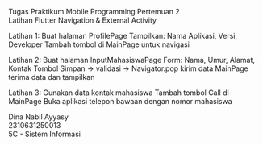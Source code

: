 Tugas Praktikum Mobile Programming Pertemuan 2  
Latihan Flutter Navigation & External Activity

Latihan 1:
Buat halaman ProfilePage
Tampilkan: Nama Aplikasi, Versi, Developer
Tambah tombol di MainPage untuk navigasi

Latihan 2:
Buat halaman InputMahasiswaPage
Form: Nama, Umur, Alamat, Kontak
Tombol Simpan → validasi → Navigator.pop kirim data
MainPage terima data dan tampilkan

Latihan 3:
Gunakan data kontak mahasiswa
Tambah tombol Call di MainPage
Buka aplikasi telepon bawaan dengan nomor mahasiswa

  Dina Nabil Ayyasy  
  2310631250013  
  5C - Sistem Informasi
